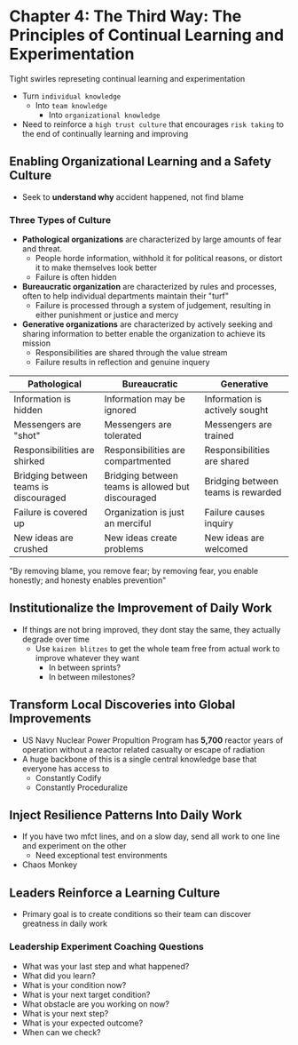 # Chapter 4: The Third Way: The Principles of Continual Learning and Experimentation

Tight swirles represeting continual learning and experimentation

* Turn `individual knowledge`
  * Into `team knowledge`
    * Into `organizational knowledge`
* Need to reinforce a `high trust culture` that encourages `risk taking` to the end of continually learning and improving

## Enabling Organizational Learning and a Safety Culture

* Seek to **understand why** accident happened, not find blame

### Three Types of Culture

* **Pathological organizations** are characterized by large amounts of fear and threat.
  * People horde information, withhold it for political reasons, or distort it to make themselves look better
  * Failure is often hidden
* **Bureaucratic organization** are characterized by rules and processes, often to help individual departments maintain their "turf"
  * Failure is processed through a system of judgement, resulting in either punishment or justice and mercy
* **Generative organizations** are characterized by actively seeking and sharing information to better enable the organization to achieve its mission
  * Responsibilities are shared through the value stream
  * Failure results in reflection and genuine inquery

| **Pathological** | **Bureaucratic** | **Generative** |
|-|-|-|
| Information is hidden | Information may be ignored | Information is actively sought |
| Messengers are "shot" | Messengers are tolerated | Messengers are trained |
| Responsibilities are shirked | Responsibilities are compartmented | Responsibilities are shared |
| Bridging between teams is discouraged | Bridging between teams is allowed but discouraged | Bridging between teams is rewarded |
| Failure is covered up | Organization is just an merciful | Failure causes inquiry |
| New ideas are crushed | New ideas create problems | New ideas are welcomed |

"By removing blame, you remove fear; by removing fear, you enable honestly; and honesty enables prevention"

## Institutionalize the Improvement of Daily Work

* If things are not bring improved, they dont stay the same, they actually degrade over time
  * Use `kaizen blitzes` to get the whole team free from actual work to improve whatever they want
    * In between sprints?
    * In between milestones?

## Transform Local Discoveries into Global Improvements

* US Navy Nuclear Power Propultion Program has **5,700** reactor years of operation without a reactor related casualty or escape of radiation
* A huge backbone of this is a single central knowledge base that everyone has access to
  * Constantly Codify
  * Constantly Proceduralize

## Inject Resilience Patterns Into Daily Work

* If you have two mfct lines, and on a slow day, send all work to one line and experiment on the other
  * Need exceptional test environments
* Chaos Monkey

## Leaders Reinforce a Learning Culture

* Primary goal is to create conditions so their team can discover greatness in daily work

### Leadership Experiment Coaching Questions

* What was your last step and what happened?
* What did you learn?
* What is your condition now?
* What is your next target condition?
* What obstacle are you working on now?
* What is your next step?
* What is your expected outcome?
* When can we check?
